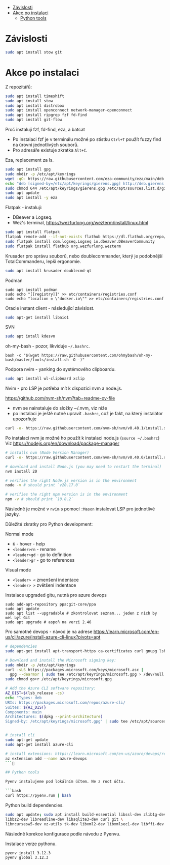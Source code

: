 - [Závislosti](#závislosti)
- [Akce po instalaci](#akce-po-instalaci)
  - [Python tools](#python-tools)


# Závislosti

```bash
sudo apt install stow git
```

# Akce po instalaci

Z repozitářů:

```bash
sudo apt install timeshift
sudo apt install stow
sudo apt install distrobox
sudo apt install openconnect network-manager-openconnect
sudo apt install ripgrep fzf fd-find
sudo apt install git-flow
```

Proč instaluji fzf, fd-find, eza, a batcat

- Po instalaci fzf je v terminálu možné po stistku `Ctrl+T` použít fuzzy find na úrovni jednotlivých souborů.
- Pro adresáře existuje zkratka `Alt+C`.


Eza, replacement za ls.

```bash
sudo apt install gpg
sudo mkdir -p /etc/apt/keyrings
wget -qO- https://raw.githubusercontent.com/eza-community/eza/main/deb.asc | sudo gpg --dearmor -o /etc/apt/keyrings/gierens.gpg
echo "deb [signed-by=/etc/apt/keyrings/gierens.gpg] http://deb.gierens.de stable main" | sudo tee /etc/apt/sources.list.d/gierens.list
sudo chmod 644 /etc/apt/keyrings/gierens.gpg /etc/apt/sources.list.d/gierens.list
sudo apt update
sudo apt install -y eza
```

Flatpak - instaluji:

- DBeaver a Logseq.
- Wez's terminal, https://wezfurlong.org/wezterm/install/linux.html

```bash
sudo apt install flatpak
flatpak remote-add --if-not-exists flathub https://dl.flathub.org/repo/flathub.flatpakrepo
sudo flatpak install com.logseq.Logseq io.dbeaver.DBeaverCommunity
sudo flatpak install flathub org.wezfurlong.wezterm
```

Krusader pro správu souborů, nebo doublecommander, který je podobnější TotalCommanderu, lepší ergonomie.

```bash
sudo apt install krusader doublecmd-qt
```

Podman

```
sudo apt install podman
sudo echo "[[registry]]" >> etc/containers/registries.conf
sudo echo "location = \"docker.io\"" >> etc/containers/registries.conf
```

Oracle instant client - následující závislost.

```bash
sudo apt-get install libaio1
```

SVN

```bash
sudo apt intall kdesvn
```

oh-my-bash - pozor, likviduje `~/.bashrc`.

```
bash -c "$(wget https://raw.githubusercontent.com/ohmybash/oh-my-bash/master/tools/install.sh -O -)"
```

Podpora nvim - yanking do systémového clipboardu.

```bash
sudo apt install wl-clipboard xclip
```

Nvim - pro LSP je potřeba mít k dispozici nvm a node.js. 

https://github.com/nvm-sh/nvm?tab=readme-ov-file

- nvm se nainstaluje do složky ~/.nvm, viz níže
- po instalaci je ještě nutné upravit `.bashrc`, což je fakt, na který instalátor upozorňuje

```bash
curl -o- https://raw.githubusercontent.com/nvm-sh/nvm/v0.40.1/install.sh | bash
```

Po instalaci nvm je možné ho použít k instalaci node.js (`source ~/.bashrc`)
Viz https://nodejs.org/en/download/package-manager

```bash
# installs nvm (Node Version Manager)
curl -o- https://raw.githubusercontent.com/nvm-sh/nvm/v0.40.0/install.sh | bash

# download and install Node.js (you may need to restart the terminal)
nvm install 20

# verifies the right Node.js version is in the environment
node -v # should print `v20.17.0`

# verifies the right npm version is in the environment
npm -v # should print `10.8.2`
```
Následně je možné v `nvim` s pomocí `:Mason` instalovat LSP pro jednotlivé jazyky.

Důležité zkratky pro Python development:

Normal mode

- `K` - hover - help
- `<leader>rn` - rename
- `<leader>gd` - go to definition
- `<leader>gr` - go to references

Visual mode

- `<leader> <` zmenšení indentace
- `<leader> >` zvětšení indentace

Instalace upgraded gitu, nutná pro azure devops

```
sudo add-apt-repository ppa:git-core/ppa 
sudo apt update
sudo apt list --upgradable # zkontrolovat seznam... jeden z nich by měl být Git
sudo apt upgrade # aspoň na verzi 2.46
```
Pro samotné devops - návod je na adrese https://learn.microsoft.com/en-us/cli/azure/install-azure-cli-linux?pivots=apt

```bash
# dependencies
sudo apt-get install apt-transport-https ca-certificates curl gnupg lsb-release

# Download and install the Microsoft signing key:
sudo mkdir -p /etc/apt/keyrings
curl -sLS https://packages.microsoft.com/keys/microsoft.asc |
  gpg --dearmor | sudo tee /etc/apt/keyrings/microsoft.gpg > /dev/null
sudo chmod go+r /etc/apt/keyrings/microsoft.gpg

# Add the Azure CLI software repository: 
AZ_DIST=$(lsb_release -cs)
echo "Types: deb
URIs: https://packages.microsoft.com/repos/azure-cli/
Suites: ${AZ_DIST}
Components: main
Architectures: $(dpkg --print-architecture)
Signed-by: /etc/apt/keyrings/microsoft.gpg" | sudo tee /etc/apt/sources.list.d/azure-cli.sources


# install cli
sudo apt-get update
sudo apt-get install azure-cli

# install extensions: https://learn.microsoft.com/en-us/azure/devops/repos/git/share-your-code-in-git-cmdline?view=azure-devops
az extension add --name azure-devops
```

## Python tools

Pyenv instalujeme pod lokálním účtem. Ne z root účtu.

```bash
curl https://pyenv.run | bash
```

Python build dependencies.

```bash
sudo apt update; sudo apt install build-essential libssl-dev zlib1g-dev \
libbz2-dev libreadline-dev libsqlite3-dev curl git \
libncursesw5-dev xz-utils tk-dev libxml2-dev libxmlsec1-dev libffi-dev liblzma-dev
```

Následně korekce konfigurace podle návodu z Pyenvu.

Instalace verze pythonu.

```bash
pyenv install 3.12.3
pyenv global 3.12.3
```
